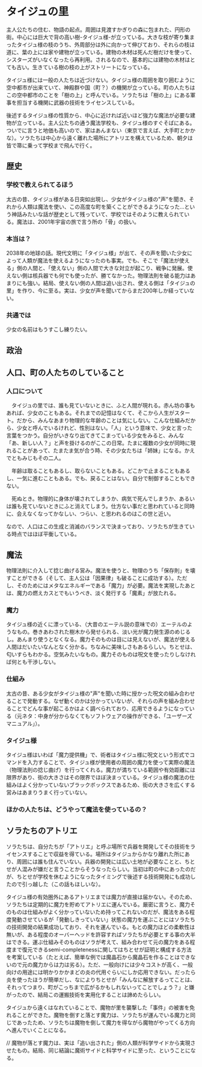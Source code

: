 # タイジュの里
 主人公たちの住む、物語の起点。周囲は見渡すかぎりの森に包まれた、円形の街。中心には巨大で背の高い樹-タイジュ様-が立っている。大きな枝が寄り集まったタイジュ様の枝のうち、外周部分は外に向かって伸びており、それらの枝は道に、葉の上には家や建物が立っている。建物の木材は死んだ樹だけを使って、シスターズがいなくなったら再利用。されるなので、基本的には建物の木材はとても古い。生きている樹の枝の上がストリートになっている。

 タイジュ様には一般の人たちは近づけない。タイジュ様の周囲を取り囲むように空中都市が出来ていて、神殿群や国（町？）の機関が立っている。町の人たちはこの空中都市のことを「樹の上」と呼んでいる。ソラたちは「樹の上」にある軍事を担当する機関に武器の技術をライセンスしている。

後述するタイジュ様の性質から、中心に近ければ近いほど強力な魔法が必要な建物が立っている。主人公たちの通う魔法学校も、タイジュ様のすぐそばにある。ついでに言うと地価も高いので、家はあんまない（東京で言えば、大手町とかかな）。ソラたちは中心から遠く離れた場所にアトリエを構えているため、朝夕は皆で箒に乗って学校まで飛んで行く。

## 歴史

### 学校で教えられてるほう

太古の昔、タイジュ様がある日突如出現し、少女がタイジュ様の"声"を聞き、それから人類は魔法を使い、この高度な町を築くことができるようになった…という神話みたいな話が歴史として残っていて、学校ではそのように教えられている。魔法は、2001年宇宙の旅で言う所の「骨」の扱い。

### 本当は？

2038年の地球の話。現代文明に「タイジュ様」が出て、その声を聞いた少女によって人類が魔法を使えるようになったのも事実。でも、そこで「魔法が使える」側の人間と、「使えない」側の人間で大きな対立が起こり、戦争に発展。使えない側は核兵器でも何でも使ったが、勝てなかった。物理法則を破る能力はあまりにも強い。結局、使えない側の人間は追い出され、使える側は「タイジュの里」を作り、今に至る。実は、少女が声を聞いてからまだ200年しか経っていない。

### 共通では

少女の名前はもうすこし練りたい。

## 政治

## 人口、町の人たちのしていること


### 人口について

　タイジュの里では、誰も見ていないときに、ふと人間が現れる。赤ん坊の事もあれば、少女のこともある。それまでの記憶はなくて、そこから人生がスタート。だから、みんなあまり物理的な年齢のことは気にしない。こんな仕組みだから、少女と呼んでいるけれど、性別はない。<!-- なので男装も女装もない。genderという概念はない。 -->「人」という意味で、少女と言った言葉をつかう。自分がいきなり出てきてこまっている少女をみると、みんな「あ、新しい人？」と声を掛けるのがここの日常。たまに複数の少女が同時に現れることがあって、たまたま気が合う時、その少女たちは「姉妹」になる。かえでともみじもその二人。<!-- ５人目の少女が現れたとき、記憶を失っているのでソラたちはタイジュ様はいないけど新しい少女が「うまれた」んだな、と勘違いをする。 -->

　年齢は取ることもあるし、取らないこともある。どこかで止まることもあるし、一気に進むこともある。でも、戻ることはない。自分で制御することもできない。

　死ぬとき。物理的に身体が壊されてしまうか、病気で死んでしまうか、あるいは誰も見ていないときにふと消えてしまう。仕方ない事だと思われていると同時に、会えなくなってかなしい、つらい、と思われるのはこの世と近い。

 なので、人口はこの生成と消滅のバランスで決まっており、ソラたちが生きている時点ではほぼ平衡している。

## 魔法

物理法則に介入して捻じ曲げる営み。魔法を使うと、物理のうち「保存則」を壊すことができる（そして、主人公は「因果律」も破ることに成功する）。ただし、そのためにはメタなエネルギーである「魔力」が必要。魔法を実現したあとは、魔力の燃えカスとでもいうべき、淡く発行する「魔素」が放たれる。

### 魔力

タイジュ様の近くに漂っている、（大昔のエーテル説の意味での）エーテルのようなもの。巻きあわされた樹木から発せられる、淡い光が魔力発生源のめじるし。あんまり使うとなくなる。魔力そのものは目には見えないが、魔法が使える人間はだいたいなんとなく分かる。ちなみに美味しさもあるらしい。ちとせは、匂いすらもわかる。空気みたいなもの。魔力そのものは呪文を使ったりしなければ何とも干渉しない。

### 仕組み

太古の昔、ある少女がタイジュ様の"声"を聞いた時に授かった呪文の組み合わせることで発動する。なぜ動くのかは分かっていないが、それらの声を組み合わせることでどんな事が起こるかはよく調べられており、応用できるようになっている（元ネタ：中身が分からなくてもソフトウェアの操作ができる、「ユーザーズマニュアル」）。

### タイジュ様

タイジュ様はいわば「魔力提供機」で、術者はタイジュ様に呪文という形式でコマンドを入力することで、タイジュ様が使用者の周囲の魔力を使って実際の魔法（物理法則の捻じ曲げ）を行ってくれる。魔力が満ちている範囲や有効距離には限界があり、街の大きさはその限界でほぼ決まっている。タイジュ様の魔法の仕組みはよく分かっていないブラックボックスであるため、街の大きさを広くする営みはあまりうまく行っていない。

### ほかの人たちは、どうやって魔法を使っているの？

## ソラたちのアトリエ

ソラたちは、自分たちが「アトリエ」と呼ぶ場所で兵器を開発してその技術をライセンスすることで収益を得ている。場所はタイジュからかなり離れた所にあり、周囲には誰も住んでいない。兵器の開発には広い土地が必要なことと、ちとせが人混みが嫌だと言うことからそうなったらしい。当初は町の中にあったのだが、ちとせが学校を休むようになったタイミングで後述する技術開発にも成功したので引っ越した（この話もほしいな）。

タイジュ様の有効圏外にあるアトリエまでは魔力が直接は届かない。そのため、ソラたちは定期的に魔力を貯めてアトリエに運んでいる。厳密に言うと、魔力そのものは仕組みがよく分かっていないため持ってこれないのだが、魔法をある程度発動させているが「発動しきっていない」状態の魔力を運ぶことにはソラたちの技術開発の結果成功しており、それを運んでいる。もとの魔力ほどの柔軟性は無いが、ある程度のオーバーヘッドを許容すればソラたちが必要とする事の大半はできる。運ぶ仕組みそのものはソラが考えて、組み合わせて元の魔力をある程度まで復元できるsemi-completenessに関してはちとせが証明と構成する方法を考案している（たとえば、簡単な例では魔晶石から魔晶石を作ることはできないので元の魔力からは力は劣る）。ただ、一般向けには少々コストが高く、一般向けの用途には明かりかかまどの炎の代用ぐらいにしか応用できない。だったら炎を使ったほうが簡単だし、なによりちとせが「みんなに解放するってことは、それってつまり、町がこっちまで広がるかもしれないってことでしょう？」と嫌がったので、結局この運搬技術を実用化することは諦めたらしい。

タイジュから遠くはなれていることで、魔物が里を襲撃した「事件」の被害を免れることができた。魔物を倒すと落とす魔力は、ソラたちが運んでいる魔力と同じであったため、ソラたちは魔物を倒して魔力を得ながら魔物がやってくる方向へ進んでいくことになる。

// 魔物が落とす魔力は、実は「追い出された」側の人類が科学サイドから実現させたもの。結局、同じ結論に魔術サイドと科学サイドに至った、ということになる。
